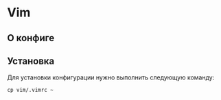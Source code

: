 # Vim
## О конфиге

## Установка
Для установки конфигурации нужно выполнить следующую команду:
```
cp vim/.vimrc ~
```
